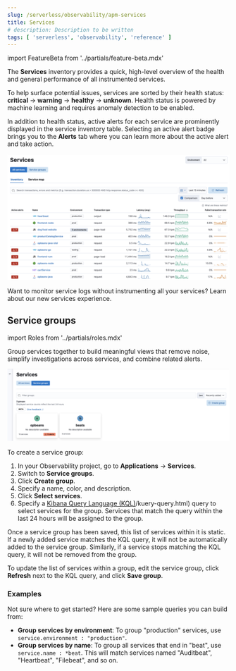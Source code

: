 ```yaml
---
slug: /serverless/observability/apm-services
title: Services
# description: Description to be written
tags: [ 'serverless', 'observability', 'reference' ]
---
```


<p><DocBadge template="technical preview" /></p>

import FeatureBeta from '../partials/feature-beta.mdx'

The **Services** inventory provides a quick, high-level overview of the health and general
performance of all instrumented services.

To help surface potential issues, services are sorted by their health status:
**critical** → **warning** → **healthy** → **unknown**.
Health status is powered by <DocLink slug="/serverless/observability/apm-integrate-with-machine-learning">machine learning</DocLink>
and requires anomaly detection to be enabled.

In addition to health status, active alerts for each service are prominently displayed in the service inventory table. Selecting an active alert badge brings you to the **Alerts** tab where you can learn more about the active alert and take action.

![Example view of services table the Applications UI](images/services/apm-services-overview.png)

<DocCallOut title="Tip">
   Want to monitor service logs without instrumenting all your services? Learn about our <DocLink slug="/serverless/observability/new-experience-services">new services experience.</DocLink>
</DocCallOut>

## Service groups

import Roles from '../partials/roles.mdx'

<Roles role="Editor" goal="create and manage service groups" />

<FeatureBeta feature="Service grouping" />

Group services together to build meaningful views that remove noise, simplify investigations across services,
and combine related alerts.

<!--  This screenshot is reused in the alerts docs-->
<!--  Ensure it has an active alert showing-->
![Example view of service group in the Applications UI](images/services/apm-service-group.png)

To create a service group:

1. In your Observability project, go to **Applications** → **Services**.
1. Switch to **Service groups**.
1. Click **Create group**.
1. Specify a name, color, and description.
1. Click **Select services**.
1. Specify a [Kibana Query Language (KQL)](http://example.co)/kuery-query.html) query to select
   services for the group. Services that match the query within the last 24 hours will be assigned to the group.

<DocCallOut title="Note">

Once a service group has been saved, this list of services within it is static.
If a newly added service matches the KQL query, it will not be automatically added to the service group.
Similarly, if a service stops matching the KQL query, it will not be removed from the group.

To update the list of services within a group,
edit the service group, click **Refresh** next to the KQL query, and click **Save group**.

</DocCallOut>

### Examples

Not sure where to get started? Here are some sample queries you can build from:

* **Group services by environment**: To group "production" services, use `service.environment : "production"`.
* **Group services by name**: To group all services that end in "beat", use `service.name : *beat`. This will match services named "Auditbeat", "Heartbeat", "Filebeat", and so on.
